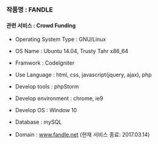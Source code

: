 ### 작품명 : FANDLE
#### 관련 서비스 : Crowd Funding

- Operating System Type : GNU/Linux
- OS Name : Ubuntu 14.04, Trusty Tahr x86_64

- Framwork : CodeIgniter
- Use Language : html, css, javascript(jquery, ajax), php
- Develop tools : phpStorm
- Develop environment : chrome, ie9
- Develop OS : Window 10

- Database : mySQL

- Domain : www.fandle.net (현재 서비스 종료: 2017.03.14)
